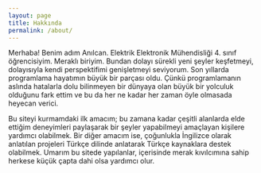 ```yaml
---
layout: page
title: Hakkında
permalink: /about/
---
```


<p class="text"> Merhaba! Benim adım Anılcan. Elektrik Elektronik Mühendisliği 4. sınıf öğrencisiyim. Meraklı biriyim. Bundan dolayı sürekli yeni şeyler keşfetmeyi, dolayısıyla kendi perspektifimi genişletmeyi seviyorum. Son yıllarda programlama hayatımın büyük bir parçası oldu. Çünkü programlamanın aslında hatalarla dolu bilinmeyen bir dünyaya olan büyük bir yolculuk olduğunu fark ettim ve bu da her ne kadar her zaman öyle olmasada heyecan verici. 
</p>

<p class="text"> 
Bu siteyi kurmamdaki ilk amacım; bu zamana kadar çeşitli alanlarda elde ettiğim deneyimleri paylaşarak bir şeyler yapabilmeyi amaçlayan kişilere yardımcı olabilmek. Bir diğer amacım ise, çoğunlukla İngilizce olarak anlatılan projeleri Türkçe dilinde  anlatarak Türkçe kaynaklara destek olabilmek. Umarım bu sitede yapılanlar, içerisinde merak kıvılcımına sahip herkese küçük çapta dahi olsa yardımcı olur.
</p>